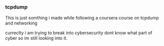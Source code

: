 ### tcpdump ###
This is just somthing i made while following a coursera course on tcpdump and networking

curreclty i am trying to break into cybersecurity dont know what part of cyber so im still looking into it.
